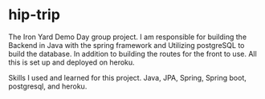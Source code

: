 # hip-trip
The Iron Yard Demo Day group project.
I am responsible for building the Backend in Java with the spring framework and Utilizing postgreSQL to build the database. 
In addition to building the routes for the front to use. All this is set up and deployed on heroku.

Skills I used and learned for this project.
Java, JPA, Spring, Spring boot, postgresql, and heroku.
